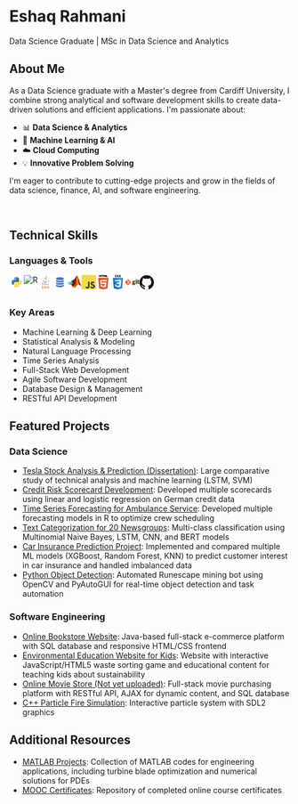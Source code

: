 # Eshaq Rahmani
Data Science Graduate | MSc in Data Science and Analytics 

## About Me

As a Data Science graduate with a Master's degree from Cardiff University, I combine strong analytical and software development skills to create data-driven solutions and efficient applications. I'm passionate about:

- 📊 **Data Science & Analytics**
- 🤖 **Machine Learning & AI**
- ☁️ **Cloud Computing**
- 💡 **Innovative Problem Solving**

I'm eager to contribute to cutting-edge projects and grow in the fields of data science, finance, AI, and software engineering.

<br />

## Technical Skills

### Languages & Tools
<img align="left" alt="Python" width="26px" src="https://raw.githubusercontent.com/github/explore/80688e429a7d4ef2fca1e82350fe8e3517d3494d/topics/python/python.png" />
<img align="left" alt="R" width="26px" src="https://www.r-project.org/logo/Rlogo.svg" />
<img align="left" alt="Java" width="26px" src="https://raw.githubusercontent.com/github/explore/80688e429a7d4ef2fca1e82350fe8e3517d3494d/topics/java/java.png" />
<img align="left" alt="SQL" width="26px" src="https://raw.githubusercontent.com/github/explore/80688e429a7d4ef2fca1e82350fe8e3517d3494d/topics/sql/sql.png" />
<img align="left" alt="MATLAB" width="26px" src="https://raw.githubusercontent.com/github/explore/80688e429a7d4ef2fca1e82350fe8e3517d3494d/topics/matlab/matlab.png" />
<img align="left" alt="JavaScript" width="26px" src="https://raw.githubusercontent.com/github/explore/80688e429a7d4ef2fca1e82350fe8e3517d3494d/topics/javascript/javascript.png" />
<img align="left" alt="HTML5" width="26px" src="https://raw.githubusercontent.com/github/explore/80688e429a7d4ef2fca1e82350fe8e3517d3494d/topics/html/html.png" />
<img align="left" alt="CSS3" width="26px" src="https://raw.githubusercontent.com/github/explore/80688e429a7d4ef2fca1e82350fe8e3517d3494d/topics/css/css.png" />
<img align="left" alt="Git" width="26px" src="https://raw.githubusercontent.com/github/explore/80688e429a7d4ef2fca1e82350fe8e3517d3494d/topics/git/git.png" />
<img align="left" alt="GitHub" width="26px" src="https://raw.githubusercontent.com/github/explore/78df643247d429f6cc873026c0622819ad797942/topics/github/github.png" />

<br />
<br />

### Key Areas
- Machine Learning & Deep Learning
- Statistical Analysis & Modeling
- Natural Language Processing
- Time Series Analysis
- Full-Stack Web Development
- Agile Software Development
- Database Design & Management
- RESTful API Development

## Featured Projects

### Data Science
- [Tesla Stock Analysis & Prediction (Dissertation)](https://github.com/eshaq95/Tesla-Stock-Prediction-Analysis): Large comparative study of technical analysis and machine learning (LSTM, SVM)
- [Credit Risk Scorecard Development](https://github.com/eshaq95/Credit-Risk-Scoring-Project): Developed multiple scorecards using linear and logistic regression on German credit data
- [Time Series Forecasting for Ambulance Service](https://github.com/eshaq95/Time-Series-Forecasting-Ambulance-Service-Calls): Developed multiple forecasting models in R to optimize crew scheduling
- [Text Categorization for 20 Newsgroups](https://github.com/eshaq95/Text-Categorization-NLP-Newsgrouping): Multi-class classification using Multinomial Naive Bayes, LSTM, CNN, and BERT models
- [Car Insurance Prediction Project](https://github.com/eshaq95/Car-Insurance-Prediction-ML): Implemented and compared multiple ML models (XGBoost, Random Forest, KNN) to predict customer interest in car insurance and handled imbalanced data
- [Python Object Detection](https://github.com/eshaq95/RunescapeCV-MiningAI): Automated Runescape mining bot using OpenCV and PyAutoGUI for real-time object detection and task automation

### Software Engineering
- [Online Bookstore Website](https://github.com/eshaq95/Online-Book-Store): Java-based full-stack e-commerce platform with SQL database and responsive HTML/CSS frontend
- [Environmental Education Website for Kids](https://github.com/eshaq95/GarbageSorting-WebGame): Website with interactive JavaScript/HTML5  waste sorting game and educational content for teaching kids about sustainability 
- [Online Movie Store (Not yet uploaded)](https://github.com/eshaq95/Movie-store-restful-api): Full-stack movie purchasing platform with RESTful API, AJAX for dynamic content, and SQL database
- [C++ Particle Fire Simulation](https://github.com/eshaq95/Particle_explosion_Project): Interactive particle system with SDL2 graphics

## Additional Resources
- [MATLAB Projects](https://github.com/eshaq95/MATLAB-projects): Collection of MATLAB codes for engineering applications, including turbine blade optimization and numerical solutions for PDEs
- [MOOC Certificates](https://github.com/eshaq95/MOOC-certificates): Repository of completed online course certificates

[website]: https://eshaq95.github.io/Portfolio/
[linkedin]: https://www.linkedin.com/in/eshaq-rahmani-495043197/
[facebook]: http://www.facebook.com/isak.rahmani
